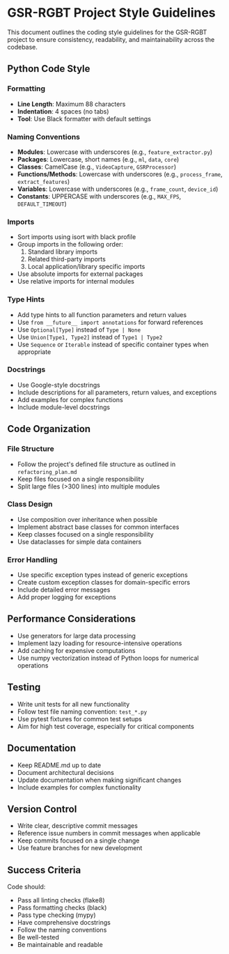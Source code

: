 # GSR-RGBT Project Style Guidelines

This document outlines the coding style guidelines for the GSR-RGBT project to ensure consistency, readability, and maintainability across the codebase.

## Python Code Style

### Formatting
- **Line Length**: Maximum 88 characters
- **Indentation**: 4 spaces (no tabs)
- **Tool**: Use Black formatter with default settings

### Naming Conventions
- **Modules**: Lowercase with underscores (e.g., `feature_extractor.py`)
- **Packages**: Lowercase, short names (e.g., `ml`, `data`, `core`)
- **Classes**: CamelCase (e.g., `VideoCapture`, `GSRProcessor`)
- **Functions/Methods**: Lowercase with underscores (e.g., `process_frame`, `extract_features`)
- **Variables**: Lowercase with underscores (e.g., `frame_count`, `device_id`)
- **Constants**: UPPERCASE with underscores (e.g., `MAX_FPS`, `DEFAULT_TIMEOUT`)

### Imports
- Sort imports using isort with black profile
- Group imports in the following order:
  1. Standard library imports
  2. Related third-party imports
  3. Local application/library specific imports
- Use absolute imports for external packages
- Use relative imports for internal modules

### Type Hints
- Add type hints to all function parameters and return values
- Use `from __future__ import annotations` for forward references
- Use `Optional[Type]` instead of `Type | None`
- Use `Union[Type1, Type2]` instead of `Type1 | Type2`
- Use `Sequence` or `Iterable` instead of specific container types when appropriate

### Docstrings
- Use Google-style docstrings
- Include descriptions for all parameters, return values, and exceptions
- Add examples for complex functions
- Include module-level docstrings

## Code Organization

### File Structure
- Follow the project's defined file structure as outlined in `refactoring_plan.md`
- Keep files focused on a single responsibility
- Split large files (>300 lines) into multiple modules

### Class Design
- Use composition over inheritance when possible
- Implement abstract base classes for common interfaces
- Keep classes focused on a single responsibility
- Use dataclasses for simple data containers

### Error Handling
- Use specific exception types instead of generic exceptions
- Create custom exception classes for domain-specific errors
- Include detailed error messages
- Add proper logging for exceptions

## Performance Considerations

- Use generators for large data processing
- Implement lazy loading for resource-intensive operations
- Add caching for expensive computations
- Use numpy vectorization instead of Python loops for numerical operations

## Testing

- Write unit tests for all new functionality
- Follow test file naming convention: `test_*.py`
- Use pytest fixtures for common test setups
- Aim for high test coverage, especially for critical components

## Documentation

- Keep README.md up to date
- Document architectural decisions
- Update documentation when making significant changes
- Include examples for complex functionality

## Version Control

- Write clear, descriptive commit messages
- Reference issue numbers in commit messages when applicable
- Keep commits focused on a single change
- Use feature branches for new development

## Success Criteria

Code should:
- Pass all linting checks (flake8)
- Pass formatting checks (black)
- Pass type checking (mypy)
- Have comprehensive docstrings
- Follow the naming conventions
- Be well-tested
- Be maintainable and readable